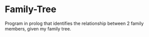 # Family-Tree
Program in prolog that identifies the relationship between 2 family members, given my family tree.
